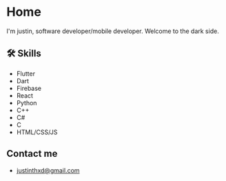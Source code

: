 
# Home

I'm justin, software developer/mobile developer. Welcome to the dark side.


## 🛠 Skills
- Flutter
- Dart
- Firebase
- React
- Python
- C++
- C#
- C
- HTML/CSS/JS


## Contact me

- justinthxd@gmail.com
